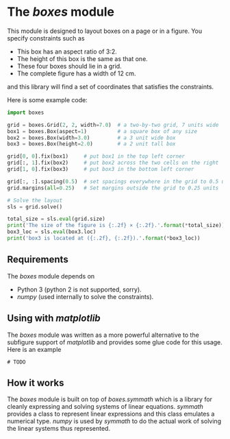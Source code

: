 # The *boxes* module

This module is designed to layout boxes on a page or in a figure. You specify
constraints such as

- This box has an aspect ratio of 3:2.
- The height of this box is the same as that one.
- These four boxes should lie in a grid.
- The complete figure has a width of 12 cm.

and this library will find a set of coordinates that satisfies the constraints.

Here is some example code:

```python
import boxes

grid = boxes.Grid(2, 2, width=7.0)  # a two-by-two grid, 7 units wide
box1 = boxes.Box(aspect=1)          # a square box of any size
box2 = boxes.Box(width=3.0)         # a 3 unit wide box
box3 = boxes.Box(height=2.0)        # a 2 unit tall box

grid[0, 0].fix(box1)     # put box1 in the top left corner
grid[:, 1].fix(box2)     # put box2 across the two cells on the right
grid[1, 0].fix(box3)     # put box3 in the bottom left corner

grid[:, :].spacing(0.5)  # set spacings everywhere in the grid to 0.5 units
grid.margins(all=0.25)   # Set margins outside the grid to 0.25 units

# Solve the layout
sls = grid.solve()

total_size = sls.eval(grid.size)
print('The size of the figure is {:.2f} × {:.2f}.'.format(*total_size))
box3_loc = sls.eval(box3.loc)
print('box3 is located at ({:.2f}, {:.2f}).'.format(*box3_loc))
```

## Requirements

The *boxes* module depends on

- Python 3 (python 2 is not supported, sorry).
- *numpy* (used internally to solve the constraints).

## Using with *matplotlib*

The *boxes* module was written as a more powerful alternative to the subfigure
support of *matplotlib* and provides some glue code for this usage. Here is an
example

    # TODO

## How it works

The *boxes* module is built on top of *boxes.symmath* which is a library for
cleanly expressing and solving systems of linear equations. *symmath* provides a
class to represent linear expressions and this class emulates a numerical type.
*numpy* is used by *symmath* to do the actual work of solving the linear systems
thus represented.
